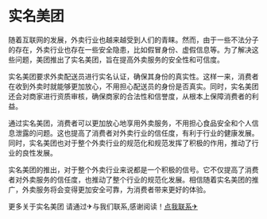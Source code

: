 # 实名美团

随着互联网的发展，外卖行业也越来越受到人们的青睐。然而，由于一些不法分子的存在，外卖行业也存在一些安全隐患，比如假冒身份、虚假信息等。为了解决这些问题，美团推出了实名美团，旨在提高外卖服务的安全性和可信度。

实名美团要求外卖配送员进行实名认证，确保其身份的真实性。这样一来，消费者在收到外卖时就能够更加放心，不用担心配送员的身份是否真实。同时，实名美团还会对商家进行资质审核，确保商家的合法性和信誉度，从根本上保障消费者的利益。

通过实名美团，消费者可以更加放心地享用外卖服务，不用担心食品安全和个人信息泄露的问题。这也提高了消费者对外卖行业的信任度，有利于行业的健康发展。同时，实名美团也对于整个外卖行业的规范化和规范发挥了积极的作用，推动了行业的良性发展。

实名美团的推出，对于整个外卖行业来说都是一个积极的信号。它不仅提高了消费者对外卖服务的信任度，也推动了整个行业的规范化发展。相信随着实名美团的推广，外卖服务将会变得更加安全可靠，为消费者带来更好的体验。

更多关于实名美团 请通过✈与我们联系,感谢阅读！[点我联系✈](https://dl.k02.cc)